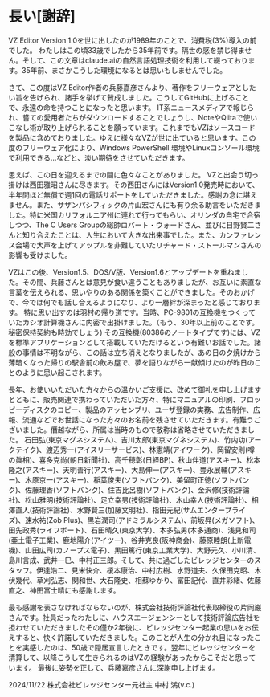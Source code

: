 # 長い[謝辞]

VZ Editor Version 1.0を世に出したのが1989年のことで、消費税(3%)導入の前でした。
わたしはこの頃33歳でしたから35年前です。隔世の感を禁じ得ません。そして、この文章はclaude.aiの自然言語処理技術を利用して綴っております。35年前、まさかこうした環境になるとは思いもしませんでした。

さて、この度はVZ Editor作者の兵藤嘉彦さんより、著作をフリーウェアとしたい旨を告げられ、諸手を挙げて賛成しました。こうしてGitHubに上げることで、永遠の命を持つことになったと思います。
IT系ニュースメディアで報じられ、嘗ての愛用者たちがダウンロードすることでしょうし、NoteやQiitaで使いこなし術が取り上げられることを願っています。これまでもVZはソースコードを製品に含めておりました。ゆえに様々なVZが世に出ていると思います。この度のフリーウェア化により、Windows PowerShell 環境やLinuxコンソール環境で利用できる…などと、淡い期待をさせていただきます。

思えば、この日を迎えるまでの間に色々なことがありました。
VZと出会う切っ掛けは西田雅昭さんに尽きます。その西田さんにはVersion1.0発売時において、半年間ほど無償で週1回の電話サポートをしていただきました。感謝の念に堪えません。また、サザンパシフィックの片山宏さんにも有り余る助言をいただきました。特に米国カリフォルニア州に連れて行ってもらい、オリンダの自宅で合宿しつつ、The C Users Groupの総帥ロバート・ウォードさん、並びに日野賢二さんと知り合えたことは、人生において大きな出来事でした。また、カンファレンス会場で大声を上げてアップルを非難していたリチャード・ストールマンさんの影響も受けました。

VZはこの後、Version1.5、DOS/V版、Version1.6とアップデートを重ねました。その間、兵藤さんとは意見が食い違うこともありましたが、お互いに素直な言葉を伝えられる、思いやりのある関係を築くことができました。そのおかげで、今では何でも話し合えるようになり、より一層絆が深まったと感じております。
特に思い出すのは羽村の帰り道です。当時、PC-9801の互換機をつくっていたカシオ計算機さんに内密で出掛けました。（もう、30年以上前のことです。秘密保持契約も時効でしょう)
その互換機(80386のノートタイプです)には、VZを標準アプリケーションとして搭載していただけるという有難いお話でした。諸般の事情は不明ながら、この話は立ち消えとなりましたが、あの日の夕焼けから薄暗くなった帰りの駅舎前の飲み屋で、夢を語りながら一献傾けたのが昨日のことのように思い起こされます。

長年、お使いいただいた方々からの温かいご支援に、改めて御礼を申し上げますとともに、販売関連で携わっていただいた方々、特にマニュアルの印刷、フロッピーディスクのコピー、製品のアッセンブリ、ユーザ登録の実務、広告制作、広報、流通などでお世話になった方々のお名前を残させていただきます。有難うございました。僭越ながら、所属は当時のもので敬称は省略させていただきました。 石田弘(東京マグネシステム)、吉川太郎(東京マグネシステム)、竹内功(アークテイク)、渡辺秀一(アイスリーサービス)、林憲靖(アイワーク)、岡留安則(噂の眞相)、喜多克尚(朝日新聞社)、高千穂彰(日経BP)、秋山伴道(アスキー)、松本隆之(アスキー)、天明善行(アスキー)、大島伸一(アスキー)、豊永展輔(アスキー)、木原京一(アスキー)、稲葉俊夫(ソフトバンク)、美留町正徳(ソフトバンク)、佐藤理香(ソフトバンク)、住吉比呂樹(ソフトバンク)、金沢修(技術評論社)、松山雅明(技術評論社)、足立幸男(技術評論社)、木山幸人(技術評論社)、相澤直人(技術評論社)、水野賢三(加藤文明社)、指田元紀(サムエンタープライズ)、速水祐(Zob Plus)、黒岩潤司(アドミラルシステム)、前坂昇(メガソフト)、田先政秀(ライフボート)、石田晴久(東京大学)、本多弘男(本多通商)、浅見和司(亜土電子工業)、鹿地陽介(アイツー)、谷井克良(阪神商会)、藤原睦朗(上新電機)、山田広司(カノープス電子)、黒田篤行(東京工業大学)、大野元久、小川清、島川言成、武井一巳、中村正三郎。そして、共に過ごしたビレッジセンターのスタッフ。伊達浩二、見米快介、榎本康治、中村広樹、水野道夫、久保田克昭、木伏幾代、草刈弘志、関和世、大石隆史、相蘇ゆかり、富田記代、直井彩緒、佐藤直之、神田富士晴にも感謝します。

最も感謝を表さなければならないのが、株式会社技術評論社代表取締役の片岡巌さんです。社員だったわたしに、ハウスエージェンシーとして技術評論広告社を担わせていただきましたその僅か2年後に、ビレッジセンター起業の思いをお伝えすると、快く許諾していただきました。このことが人生の分かれ目になったことを実感したのは、50歳で隠居宣言したときです。翌年にビレッジセンターを清算して、以降こうして生きられるのはVZの経験があったからこそだと思っています。
最後に姿勢を正して、兵藤嘉彦さんに深謝申し上げます。

2024/11/22
株式会社ビレッジセンター元社主   中村 満(v.c.)
